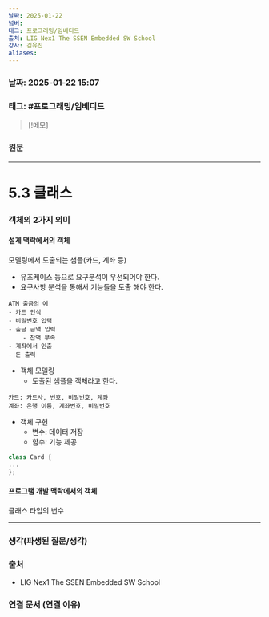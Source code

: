 ```yaml
---
날짜: 2025-01-22
넘버: 
태그: 프로그래밍/임베디드
출처: LIG Nex1 The SSEN Embedded SW School
강사: 김유진
aliases:
---
```

### 날짜:  2025-01-22 15:07

### 태그: #프로그래밍/임베디드

>[!메모]
>

### 원문
---
# 5.3 클래스
### 객체의 2가지 의미
#### **설계** 맥락에서의 객체
모델링에서 도출되는 샘플(카드, 계좌 등)
- 유즈케이스 등으로 요구분석이 우선되어야 한다.
- 요구사항 분석을 통해서 기능들을 도출 해야 한다.
```
ATM 출금의 예
- 카드 인식
- 비밀번호 입력
- 출금 금액 입력
	- 잔액 부족
- 계좌에서 인출
- 돈 출력
```
- 객체 모델링
	- 도출된 샘플을 객체라고 한다.
```
카드: 카드사, 번호, 비밀번호, 계좌
계좌: 은행 이름, 계좌번호, 비밀번호
```
- 객체 구현
	- 변수: 데이터 저장
	- 함수: 기능 제공
```c++
class Card {
...
};
```
#### **프로그램 개발** 맥락에서의 객체
클래스 타입의 변수

---
### 생각(파생된 질문/생각)

### 출처
- LIG Nex1 The SSEN Embedded SW School

### 연결 문서 (연결 이유)
